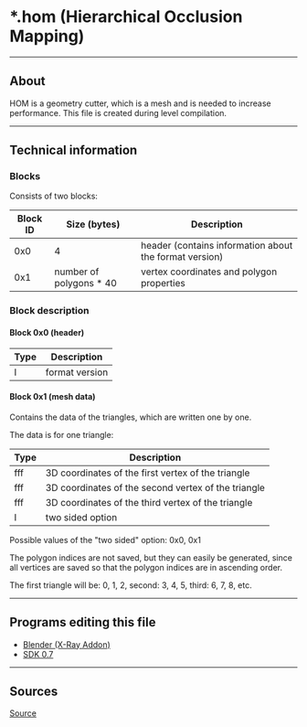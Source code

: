 # *.hom (Hierarchical Occlusion Mapping)

___

## About

HOM is a geometry cutter, which is a mesh and is needed to increase performance. This file is created during level compilation.

___

## Technical information

### Blocks

Consists of two blocks:

| Block ID | Size (bytes) | Description |
|---|---|---|
| 0x0 | 4 | header (contains information about the format version) |
| 0x1 | number of polygons * 40 | vertex coordinates and polygon properties |

### Block description

#### Block 0x0 (header)

| Type | Description |
|---|---|
| I | format version |

#### Block 0x1 (mesh data)

Contains the data of the triangles, which are written one by one.

The data is for one triangle:

| Type | Description |
|---|---|
| fff | 3D coordinates of the first vertex of the triangle |
| fff | 3D coordinates of the second vertex of the triangle |
| fff | 3D coordinates of the third vertex of the triangle |
| I | two sided option |

Possible values of the "two sided" option: 0x0, 0x1

The polygon indices are not saved, but they can easily be generated, since all vertices are saved so that the polygon indices are in ascending order.

The first triangle will be: 0, 1, 2, second: 3, 4, 5, third: 6, 7, 8, etc.

___

## Programs editing this file

- [Blender (X-Ray Addon)](../../modding-tools/blender/blender-x-ray-addon-summary.md)
- [SDK 0.7](../../modding-tools/sdk/README.md)

___

## Sources

[Source](http://stalkerin.gameru.net/wiki/index.php?title=Level.hom)
